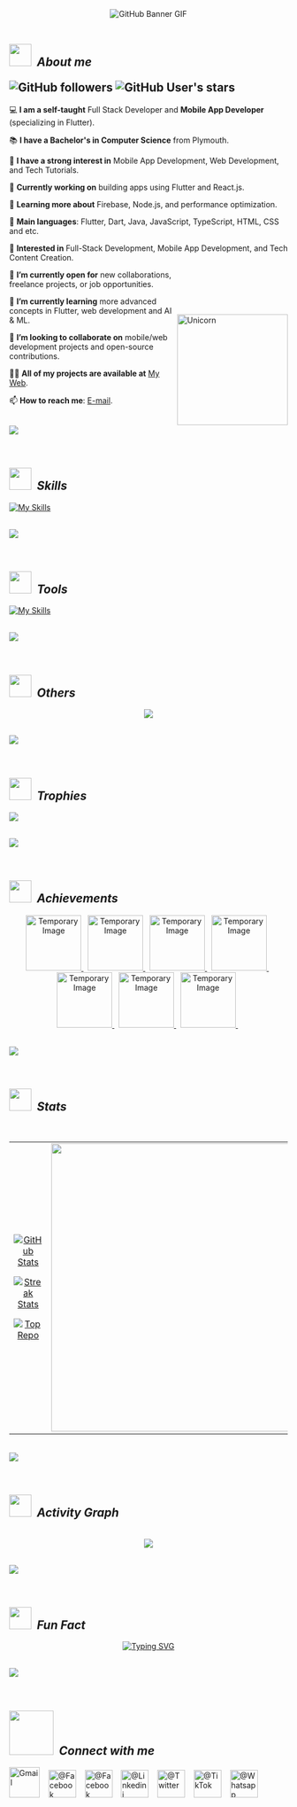 <div align="center">
    <img src="https://github.com/RanujaLiyanaarachchi/GitHub/blob/main/Profile/Images/GitHub%20Baner.gif?raw=true" alt="GitHub Banner GIF">
</div>

<br>

<!----------------------------------------------------------------------------------------------------------------------------------------------------------------------->


## <img src="https://github.com/RanujaLiyanaarachchi/GitHub/blob/main/Profile/Images/About.gif?raw=true" width="40px"> &nbsp;***About me*** <br><p></p>![GitHub followers](https://img.shields.io/github/followers/RanujaLiyanaarachchi?style=social )   ![GitHub User's stars](https://img.shields.io/github/stars/RanujaLiyanaarachchi?style=social)




💻 **I am a self-taught** Full Stack Developer and **Mobile App Developer** (specializing in Flutter).

📚 **I have a Bachelor's in Computer Science** from Plymouth.

📝 **I have a strong interest in** Mobile App Development, Web Development, and Tech Tutorials.

🔭 **Currently working on** building apps using Flutter and React.js.

🌱 **Learning more about** Firebase, Node.js, and performance optimization.

🌟 **Main languages**: Flutter, Dart, Java, JavaScript, TypeScript, HTML, CSS and etc.

🚩 **Interested in** Full-Stack Development, Mobile App Development, and Tech Content Creation.

 <img align="right" width="200px" alt="Unicorn" src="https://c.tenor.com/GN73MKBawZYAAAAi/busy-cute.gif" style="padding-top: 80px;">

🤔 **I’m currently open for** new collaborations, freelance projects, or job opportunities.

🌱 **I’m currently learning** more advanced concepts in Flutter, web development and AI & ML.

👯 **I’m looking to collaborate on** mobile/web development projects and open-source contributions.

👨‍💻 **All of my projects are available at** [My Web](https://github.com/YourUsername).

📫 **How to reach me**: [E-mail](mailto:your-email@example.com).


<br><img src="https://github.com/RanujaLiyanaarachchi/GitHub/blob/main/Profile/Images/Line.gif?raw=true"><br><p></p><br>

## <img src="https://github.com/RanujaLiyanaarachchi/GitHub/blob/main/Profile/Images/Skills.gif?raw=true" width="40px"> &nbsp;***Skills*** <br>


[![My Skills](https://skillicons.dev/icons?i=c,cs,cpp,dart,html,css,tailwind,javascript,dotnet,kotlin,php,python,swift,mysql,raspberrypi,react,git,java,gitlab,angular,htmx,js,nodejs,nextjs,nuxtjs,flutter,kotlin,bootstrap,jquery,figma,arduino,ps,ai,ae,pr,xd&perline=18)](https://skillicons.dev)


<br><img src="https://github.com/RanujaLiyanaarachchi/GitHub/blob/main/Profile/Images/Line.gif?raw=true"><br><p></p><br>

## <img src="https://github.com/RanujaLiyanaarachchi/GitHub/blob/main/Profile/Images/Tools.gif?raw=true" width="40px"> &nbsp;***Tools*** <br>

[![My Skills](https://skillicons.dev/icons?i=androidstudio,docker,firebase,unity,visualstudio,vscode,aws,blender,cloudflare,gcp,gradle,mongodb,autocad,matlab,r&theme=light)](https://skillicons.dev)



<br><img src="https://github.com/RanujaLiyanaarachchi/GitHub/blob/main/Profile/Images/Line.gif?raw=true"><br><p></p><br>

## <img src="https://github.com/RanujaLiyanaarachchi/GitHub/blob/main/Profile/Images/Others.gif?raw=true" width="40px"> &nbsp;***Others*** <br>

<p align="center">
  <a href="https://skillicons.dev">
    <img src="https://skillicons.dev/icons?i=github,apple,kali,linux,powershell,stackoverflow,ubuntu,windows,wordpress,sublime,postman,npm,githubactions,azure" />
  </a>
</p>



<br><img src="https://github.com/RanujaLiyanaarachchi/GitHub/blob/main/Profile/Images/Line.gif?raw=true"><br><p></p><br>

## <img src="https://github.com/RanujaLiyanaarachchi/GitHub/blob/main/Profile/Images/Trophies.gif?raw=true" width="40px"> &nbsp;***Trophies*** <br>

![](https://github-profile-trophy.vercel.app/?username=RanujaLiyanaarachchi&theme=onedark&no-frame=true&no-bg=false&margin-w=8)


<br><img src="https://github.com/RanujaLiyanaarachchi/GitHub/blob/main/Profile/Images/Line.gif?raw=true"><br><p></p><br>

## <img src="https://github.com/RanujaLiyanaarachchi/GitHub/blob/main/Profile/Images/Achievements.gif?raw=true" width="40px"> &nbsp;***Achievements*** <br>



<p align="center">
  <a href="https://archiveprogram.github.com/">
    <img alt="Temporary Image" src="https://via.placeholder.com/100" width="100px" height="100px">
  </a>&nbsp;
    
  <a href="https://archiveprogram.github.com/">
    <img alt="Temporary Image" src="https://via.placeholder.com/100" width="100px" height="100px">
  </a>&nbsp;
  
  <a href="https://archiveprogram.github.com/">
    <img alt="Temporary Image" src="https://via.placeholder.com/100" width="100px" height="100px">
  </a>&nbsp;
  
  <a href="https://archiveprogram.github.com/">
    <img alt="Temporary Image" src="https://via.placeholder.com/100" width="100px" height="100px">
  </a>&nbsp;
  
  <a href="https://archiveprogram.github.com/">
    <img alt="Temporary Image" src="https://via.placeholder.com/100" width="100px" height="100px">
  </a>&nbsp;
  
  <a href="https://archiveprogram.github.com/">
    <img alt="Temporary Image" src="https://via.placeholder.com/100" width="100px" height="100px">
  </a>&nbsp;
  
  <a href="https://archiveprogram.github.com/">
    <img alt="Temporary Image" src="https://via.placeholder.com/100" width="100px" height="100px">
  </a>&nbsp;
</p>


<br><img src="https://github.com/RanujaLiyanaarachchi/GitHub/blob/main/Profile/Images/Line.gif?raw=true"><br><p></p><br>

## <img src="https://github.com/RanujaLiyanaarachchi/GitHub/blob/main/Profile/Images/Stats.gif?raw=true" width="40px"> &nbsp;***Stats*** <br>

<p></p><br>
<table width="100%">
  <tr>
    <td width="50%">
      <p align="center">
        <a href="https://github.com/RanujaLiyanaarachchi">
          <img align="center" src="https://github-readme-stats.vercel.app/api?username=RanujaLiyanaarachchi&count_private=true&show_icons=true&theme=nightowl" alt="GitHub Stats" />
        </a>
      </p>
      <p align="center">
        <a href="https://github.com/RanujaLiyanaarachchi">
          <img align="center" src="https://streak-stats.demolab.com?user=RanujaLiyanaarachchi&theme=nightowl" alt="Streak Stats" />
        </a>
      </p>
      <p align="center">
        <a href="https://github.com/RanujaLiyanaarachchi">
          <img align="center" src="https://github-contributor-stats.vercel.app/api?username=RanujaLiyanaarachchi&limit=3&theme=nightowl&show_owner=true&combine_all_yearly_contributions=true" alt="Top Repo" />
        </a>
      </p>
    </td>
    <td width="50%">
        <a href="https://github.com/RanujaLiyanaarachchi">
          <img height="520" src="https://github-readme-stats.anuraghazra1.vercel.app/api/top-langs/?username=RanujaLiyanaarachchi&theme=nightowl&hide_border=false&no-bg=true&no-frame=true&langs_count=14"/>
        </a>
    </td>
  </tr>
</table>

<br><img src="https://github.com/RanujaLiyanaarachchi/GitHub/blob/main/Profile/Images/Line.gif?raw=true"><br><p></p><br>

## <img src="https://github.com/RanujaLiyanaarachchi/GitHub/blob/main/Profile/Images/Activity Graph.gif?raw=true" width="40px"> &nbsp;***Activity Graph*** <br>

<p></p><br>
<div align="center">
    <img src="https://github-readme-activity-graph.vercel.app/graph?username=RanujaLiyanaarachchi&bg_color=011627&color=79d3c3&line=c792ea&point=ffeb95&area=true&hide_border=false" border-radius="15">
</div>

<br><img src="https://github.com/RanujaLiyanaarachchi/GitHub/blob/main/Profile/Images/Line.gif?raw=true"><br><p></p><br>

## <img src="https://github.com/RanujaLiyanaarachchi/GitHub/blob/main/Profile/Images/Fun Fact.gif?raw=true" width="40px"> &nbsp;***Fun Fact*** <br>

<div align="center">
    <a href="https://git.io/typing-svg">
        <img 
            src="https://readme-typing-svg.herokuapp.com?font=Robot+Bold&size=30&color=d0d3d4&center=true&vCenter=true&width=900&height=110&lines=First,+solve+the+problem.+Then,+write+the+code.;+Great+Developers+never+stop+learning." 
            alt="Typing SVG" />
    </a>
</div>

<br><img src="https://github.com/RanujaLiyanaarachchi/GitHub/blob/main/Profile/Images/Line.gif?raw=true"><br><p></p><br>

## <img src="https://github.com/RanujaLiyanaarachchi/GitHub/blob/main/Profile/Images/Connect.gif?raw=true" width="80px"> &nbsp;***Connect with me*** <br>

<p>
<a href="mailto:ranujaliyanaarachchi@gmail.com"><img src="https://github.com/RanujaLiyanaarachchi/GitHub/blob/main/Profile/Images/Gmail.png?raw=true" alt="Gmail" width="55" height="55"/></a>
&nbsp;&nbsp;
<a href="https://www.facebook.com/Ranuja Riyanaarachchi/"><img src="https://github.com/RanujaLiyanaarachchi/GitHub/blob/main/Profile/Images/facebook.png?raw=true" alt="@Facebook" width="50" height="50"/></a>
&nbsp;&nbsp;
<a href="https://www.instagram.com/.../"><img src="https://github.com/RanujaLiyanaarachchi/GitHub/blob/main/Profile/Images/instagram.png?raw=true" alt="@Facebook" width="50" height="50"/></a>
&nbsp;&nbsp;
<a href="https://www.linkedin.com/Ranuja_Liyanaarachchi/"><img src="https://github.com/RanujaLiyanaarachchi/GitHub/blob/main/Profile/Images/Linkedin.png?raw=true" alt="@Linkedini" width="50" height="50"/></a>
&nbsp;&nbsp;
<a href="https://www.twitter.com/.../"><img src="https://github.com/RanujaLiyanaarachchi/GitHub/blob/main/Profile/Images/Twitter.png?raw=true" alt="@Twitter" width="50" height="50"/></a>
&nbsp;&nbsp;
<a href="https://www.tiktok.com/.../"><img src="https://github.com/RanujaLiyanaarachchi/GitHub/blob/main/Profile/Images/Tiktok.png?raw=true" alt="@TikTok" width="50" height="50"/></a>
&nbsp;&nbsp;
<a href="https://www.whatsapp.com/.../"><img src="https://github.com/RanujaLiyanaarachchi/GitHub/blob/main/Profile/Images/whatsapp.png?raw=true" alt="@Whatsapp" width="50" height="50"/></a>
</p>





<!--
**RanujaLiyanaarachchi/RanujaLiyanaarachchi** is a ✨ _special_ ✨ repository because its `README.md` (this file) appears on your GitHub profile.

Here are some ideas to get you started:

- 🔭 I’m currently working on ...
- 🌱 I’m currently learning ...
- 👯 I’m looking to collaborate on ...
- 🤔 I’m looking for help with ...
- 💬 Ask me about ...
- 📫 How to reach me: ...
- 😄 Pronouns: ...
- ⚡ Fun fact: ...
-->
